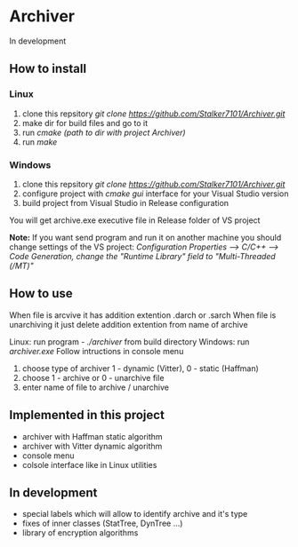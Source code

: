 # Archiver
In development

## How to install

### Linux
1. clone this repsitory _git clone https://github.com/Stalker7101/Archiver.git_
2. make dir for build files and go to it
3. run _cmake (path to dir with project Archiver)_
4. run _make_

### Windows
1. clone this repsitory _git clone https://github.com/Stalker7101/Archiver.git_
2. configure project with _cmake gui_ interface for your Visual Studio version
3. build project from Visual Studio in Release configuration

You will get archive.exe executive file in Release folder of VS project

**Note:** If you want send program and run it on another machine you should
change settings of the VS project:
_Configuration Properties --> C/C++ --> Code Generation, change the
"Runtime Library" field to "Multi-Threaded (/MT)"_


## How to use
When file is arcvive it has addition extention .darch or .sarch
When file is unarchiving it just delete addition extention from name of archive

Linux: run program - _./archiver_ from build directory
Windows: run _archiver.exe_
Follow intructions in console menu

1. choose type of archiver 1 - dynamic (Vitter), 0 - static (Haffman)
2. choose 1 - archive or 0 - unarchive file
3. enter name of file to archive / unarchive

## Implemented in this project
- archiver with Haffman static algorithm
- archiver with Vitter dynamic algorithm
- console menu
- colsole interface like in Linux utilities

## In development
- special labels which will allow to identify archive and it's type
- fixes of inner classes (StatTree, DynTree ...)
- library of encryption algorithms

